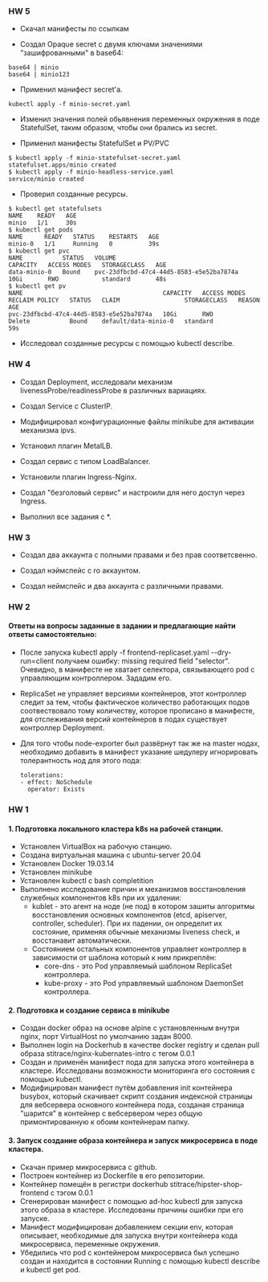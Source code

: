 ### HW 5

* Скачал манифесты по ссылкам

* Создал Opaque secret с двумя ключами значениями "зашифрованными" в base64:
```
base64 | minio
base64 | minio123
```

* Применил манифест secret'a.
```
kubectl apply -f minio-secret.yaml
```

* Изменил значения полей обьявнения переменных окружения в поде StatefulSet, таким образом, чтобы они брались из secret.

* Применил манифесты StatefulSet и PV/PVC
```
$ kubectl apply -f minio-statefulset-secret.yaml
statefulset.apps/minio created
$ kubectl apply -f minio-headless-service.yaml
service/minio created
```

* Проверил созданные ресурсы.  
```
$ kubectl get statefulsets
NAME    READY   AGE
minio   1/1     30s
$ kubectl get pods
NAME      READY   STATUS    RESTARTS   AGE
minio-0   1/1     Running   0          39s
$ kubectl get pvc
NAME           STATUS   VOLUME                                     CAPACITY   ACCESS MODES   STORAGECLASS   AGE
data-minio-0   Bound    pvc-23dfbcbd-47c4-44d5-8583-e5e52ba7874a   10Gi       RWO            standard       48s
$ kubectl get pv
NAME                                       CAPACITY   ACCESS MODES   RECLAIM POLICY   STATUS   CLAIM                  STORAGECLASS   REASON   AGE
pvc-23dfbcbd-47c4-44d5-8583-e5e52ba7874a   10Gi       RWO            Delete           Bound    default/data-minio-0   standard                59s
```

* Исследовал созданные ресурсы с помощью kubectl describe.

### HW 4

* Создал Deployment, исследовали механизм livenessProbe/readinessProbe в различных вариациях.

* Создал Service с ClusterIP.

* Модифицировал конфигурационные файлы minikube для активации механизма ipvs.

* Установил плагин MetalLB.

* Создал сервис с типом LoadBalancer.

* Установили плагин Ingress-Nginx.

* Создал "безголовый сервис" и настроили для него доступ через Ingress.

* Выполнил все задания с *.

### HW 3

* Создал два аккаунта с полными правами и без прав соответсвенно.
 
* Создал нэймспейс с ro аккаунтом. 

* Создал неймспейс и два аккаунта с различными правами.

### HW 2

#### Ответы на вопросы заданные в задании и предлагающие найти ответы самостоятельно:

* После запуска kubectl apply -f frontend-replicaset.yaml --dry-run=client получаем ошибку: missing required field "selector".
  Очевидно, в манифесте не хватает селектора, связывающего pod с управляющим контроллером. Зададим его.

* ReplicaSet не управляет версиями контейнеров, этот контроллер следит за тем, 
  чтобы фактическое количество работающих подов соотвествовало тому количеству, 
  которое прописано в манифесте, для отслеживания версий контейнеров в подах существует контроллер Deployment.

* Для того чтобы node-exporter был развёрнут так же на master нодах, необходимо добавить в манифест указание шедулеру игнорировать толерантность нод для этого пода:  
     ```
     tolerations:
     - effect: NoSchedule
       operator: Exists
     ```

### HW 1
#### 1. Подготовка локального кластера k8s на рабочей станции.
* Установлен VirtualBox на рабочую станцию.
* Создана виртуальная машина с ubuntu-server 20.04
* Установлен Docker 19.03.14
* Установлен minikube
* Установлен kubectl c bash completition
* Выполнено исследование причин и механизмов восстановления служебных компонентов k8s при их удалении:
   + kublet - это агент на ноде (не под) в котором зашиты алгоритмы восстановления основных компонентов (etcd, apiserver, controller, scheduler).
     При их падении, он определит их состояние, применяя обычные механизмы liveness check, и восстанавит автоматически.
   + Состоянием остальных компонентов управляет контроллер в зависимости от шаблона который к ним прикреплён:
     - core-dns - это Pod управляемый шаблоном ReplicaSet контроллера.
     - kube-proxy - это Pod управляемый шаблоном DaemonSet контроллера.

#### 2. Подготовка и создание сервиса в minikube
* Создан docker образ на основе alpine с установленным внутри nginx, порт VirtualHost по умолчанию задан 8000.
* Выполнен login на Dockerhub в качестве docker registry и сделан pull образа stitrace/nginx-kubernates-intro с тегом 0.0.1
* Создан и применён манифест пода для запуска этого контейнера в кластере. Исследованы возможности мониторинга его состояния с помощью kubectl.
* Модифицирован манифест путём добавления init контейнера busybox, который скачивает скрипт создания индексной страницы для вебсервера основного контейнера пода,
  созданая страница "шарится" в контейнер с вебсервером через общую примонтированную к обоим контейнерам папку.

#### 3. Запуск создание образа контейнера и запуск микросервиса в поде кластера.
* Скачан пример микросервиса с github.
* Построен контейнер из Dockerfile в его репозитории.
* Контейнер помещён в регистри dockerhub stitrace/hipster-shop-frontend с тэгом 0.0.1
* Сгенерирован манифест с помощью ad-hoc kubectl для запуска этого образа в кластере. Исследованы причины ошибки при его запуске.
* Манифест модифицирован добавлением секции env, которая описывает, необходимые для запуска внутри контейнера кода микросервиса, переменные окружения.
* Убедились что pod с контейнером микросервиса был успешно создан и находится в состоянии Running с помощью kubectl describe и kubectl get pod.

